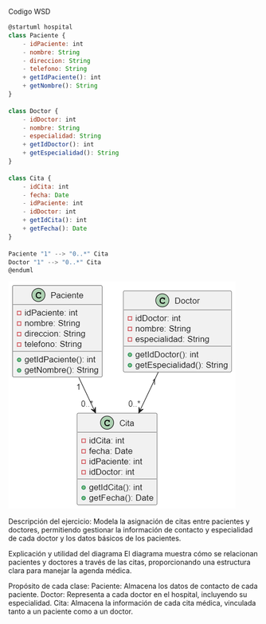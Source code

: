 Codigo WSD
```js
@startuml hospital
class Paciente {
    - idPaciente: int
    - nombre: String
    - direccion: String
    - telefono: String
    + getIdPaciente(): int
    + getNombre(): String
}

class Doctor {
    - idDoctor: int
    - nombre: String
    - especialidad: String
    + getIdDoctor(): int
    + getEspecialidad(): String
}

class Cita {
    - idCita: int
    - fecha: Date
    - idPaciente: int
    - idDoctor: int
    + getIdCita(): int
    + getFecha(): Date
}

Paciente "1" --> "0..*" Cita
Doctor "1" --> "0..*" Cita
@enduml


```
![diagrama](Diagrama2.png)

Descripción del ejercicio:
Modela la asignación de citas entre pacientes y doctores, permitiendo gestionar la información de contacto y especialidad de cada doctor y los datos básicos de los pacientes.

Explicación y utilidad del diagrama
El diagrama muestra cómo se relacionan pacientes y doctores a través de las citas, proporcionando una estructura clara para manejar la agenda médica.

Propósito de cada clase:
Paciente: Almacena los datos de contacto de cada paciente.
Doctor: Representa a cada doctor en el hospital, incluyendo su especialidad.
Cita: Almacena la información de cada cita médica, vinculada tanto a un paciente como a un doctor.